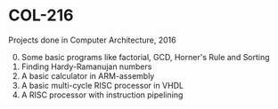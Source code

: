 # COL-216
Projects done in Computer Architecture, 2016

0. Some basic programs like factorial, GCD, Horner's Rule and Sorting
1. Finding Hardy-Ramanujan numbers
2. A basic calculator in ARM-assembly
3. A basic multi-cycle RISC processor in VHDL
4. A RISC processor with instruction pipelining
